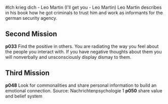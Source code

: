 #Ich krieg dich - Leo Martin
(I'll get you - Leo Martin)
Leo Martin describes in his book how he got criminals to trust him and work
as informants for the german security agency.

## Second Mission
__p033__ Find the positive in others. You are radiating the way you feel about 
the people you interact with. If you have negative thoughts about them you
will nonverbally and unsconsciously display dismay to them. 

## Third Mission
__p048__ Look for commonalities and share personal information to build an 
emotional connection. Source: Nachrichtenpsychologie 1
__p050__ share value and belief system
